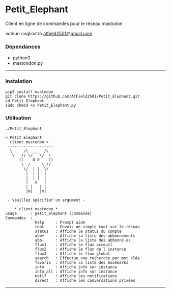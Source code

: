 # Petit_Elephant
Client en ligne de commandes pour le réseau mastodon

auteur: cagliostro <atfield2501@gmail.com>

### Dépendances

* python3
* mastondon.py
---

### Instalation

```shell
pip3 install mastodon
git clone https://github.com/ATField2501/Petit_Elephant.git
cd Petit_Elephant
sudo chmod +x Petit_Elephant.py

```

### Utilisation

``` shell
./Petit_Elephant

< Petit Elephant     
  client mastodon >  
 --------------------
  \     /\  ___  /\  
   \   // \/   \/  \ 
      ((    O O    ))
       \  /     \ // 
        \/  | |  \/  
         |  | |  |   
         |  | |  |   
         |   o   |   
         | |   | |   
         |m|   |m|   

 - Veuillez spécifier un argument - 

    * client mastodon *
usage      : petit_elephant [commande]
Commandes  :
             help     : Prompt aide
             toot     : Envois un simple toot sur le réseau
             status   : Affiche le status du compte
             abb+     : Affiche la liste des abbonnements
             abb-     : Affiche la liste des abbonné.es
             flux1    : Affiche le flux acceuil
             flux2    : Affiche le flux de l instance
             flux3    : Affiche le flux global
             search   : Effectue une recherche par mot clée
             favoris  : Affiche la liste des bookmarks
             info     : Affiche info sur instance
             info_all : Affiche info sur instance
             notif    : Affiche les notifications
             direct   : Affiche les conversations privées

```
---
